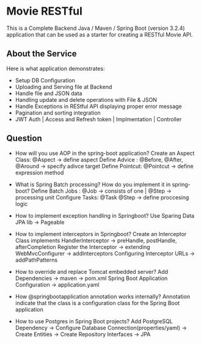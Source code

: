 # Movie RESTful

This is a Complete Backend Java / Maven / Spring Boot (version 3.2.4) application that can be used as a starter for creating a RESTful Movie API.

## About the Service

Here is what application demonstrates:
- Setup DB Configuration
- Uploading and Serving file at Backend
- Handle file and JSON data 
- Handling update and delete operations with File & JSON
- Handle Exceptions in REStful API displaying proper error message
- Pagination and sorting integration 
- JWT Auth | Access and Refresh token | Implmentation | Controller

## Question
- How will you use AOP in the spring-boot application?
  Create an Aspect Class: @Aspect -> define aspect
  Define Advice : @Before, @After, @Around -> specify adivce target
  Define Pointcut: @Pointcut -> define expression method

- What is Spring Batch processing? How do you implement it in spring-boot?
  Define Batch Jobs : @Job -> consists of one | @Step -> processing unit
  Configure Tasks:  @Task  @Step -> define proccesing logic

- How to implement exception handling in Springboot?
  Use Sparing Data JPA lib -> Pageable

- How to implement interceptors in Springboot?
  Create an Interceptor Class implements HandlerInterceptor -> preHandle, postHandle, afterCompletion
  Register the Interceptor -> extending WebMvcConfigurer -> addInterceptors 
  Configuring Interceptor URLs -> addPathPatterns
  
- How to override and replace Tomcat embedded server?
  Add Dependencies -> maven -> pom.xml
  Spring Boot Application Configuration -> application.yaml
  
- How @springbootapplication annotation works internally?
  Annotation indicate that the class is a configuration class for the Spring Boot application
  
- How to use Postgres in Spring Boot projects?
  Add PostgreSQL Dependency -> Configure Database Connection(properties/yaml) -> Create Entities 
  -> Create Repository Interfaces ->  JPA 
  

  
